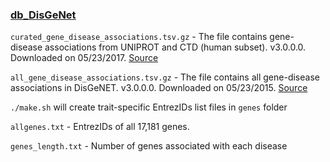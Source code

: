 ### [db_DisGeNet](http://www.disgenet.org/web/DisGeNET/menu/downloads)

`curated_gene_disease_associations.tsv.gz` - The file contains gene-disease associations from UNIPROT and CTD (human subset). v3.0.0.0. Downloaded on 05/23/2017. [Source](http://www.disgenet.org/ds/DisGeNET/results/curated_gene_disease_associations.tsv.gz)

`all_gene_disease_associations.tsv.gz` - The file contains all gene-disease associations in DisGeNET. v3.0.0.0. Downloaded on 05/23/2015. [Source](http://www.disgenet.org/ds/DisGeNET/results/all_gene_disease_associations.tsv.gz)

`./make.sh` will create trait-specific EntrezIDs list files in `genes` folder

`allgenes.txt` - EntrezIDs of all 17,181 genes.

`genes_length.txt` - Number of genes associated with each disease
